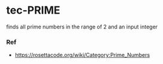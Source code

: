 # tec-PRIME
finds all prime numbers in the range of 2 and an input integer



### Ref
- https://rosettacode.org/wiki/Category:Prime_Numbers

